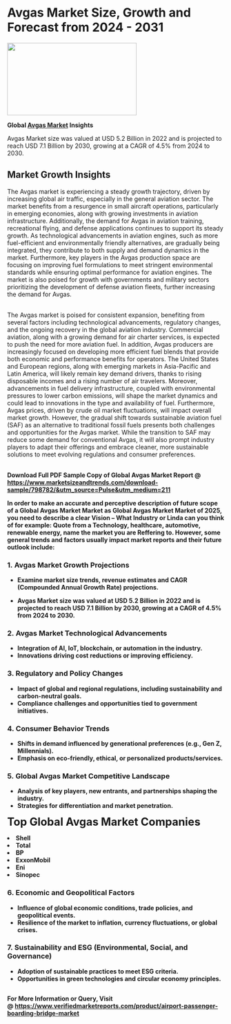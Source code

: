 <H1>Avgas Market Size, Growth and Forecast from 2024 - 2031</H1><img class="aligncenter size-medium wp-image-584254" src="https://thirdeyenews.in/wp-content/uploads/2024/09/Global-Market-Research-300x168.jpeg" alt="" width="300" height="168" /><p><strong>Global&nbsp;<a href="https://www.marketsizeandtrends.com/download-sample/798782/&amp;utm_source=Pulse&amp;utm_medium=211">Avgas Market</a> Insights</strong></p><p>Avgas Market size was valued at USD 5.2 Billion in 2022 and is projected to reach USD 7.1 Billion by 2030, growing at a CAGR of 4.5% from 2024 to 2030.</p><p><h2>Market Growth Insights</h2> <p>The Avgas market is experiencing a steady growth trajectory, driven by increasing global air traffic, especially in the general aviation sector. The market benefits from a resurgence in small aircraft operations, particularly in emerging economies, along with growing investments in aviation infrastructure. Additionally, the demand for Avgas in aviation training, recreational flying, and defense applications continues to support its steady growth. As technological advancements in aviation engines, such as more fuel-efficient and environmentally friendly alternatives, are gradually being integrated, they contribute to both supply and demand dynamics in the market. Furthermore, key players in the Avgas production space are focusing on improving fuel formulations to meet stringent environmental standards while ensuring optimal performance for aviation engines. The market is also poised for growth with governments and military sectors prioritizing the development of defense aviation fleets, further increasing the demand for Avgas. <br><br> <b></b> </p> <p>The Avgas market is poised for consistent expansion, benefiting from several factors including technological advancements, regulatory changes, and the ongoing recovery in the global aviation industry. Commercial aviation, along with a growing demand for air charter services, is expected to push the need for more aviation fuel. In addition, Avgas producers are increasingly focused on developing more efficient fuel blends that provide both economic and performance benefits for operators. The United States and European regions, along with emerging markets in Asia-Pacific and Latin America, will likely remain key demand drivers, thanks to rising disposable incomes and a rising number of air travelers. Moreover, advancements in fuel delivery infrastructure, coupled with environmental pressures to lower carbon emissions, will shape the market dynamics and could lead to innovations in the type and availability of fuel. Furthermore, Avgas prices, driven by crude oil market fluctuations, will impact overall market growth. However, the gradual shift towards sustainable aviation fuel (SAF) as an alternative to traditional fossil fuels presents both challenges and opportunities for the Avgas market. While the transition to SAF may reduce some demand for conventional Avgas, it will also prompt industry players to adapt their offerings and embrace cleaner, more sustainable solutions to meet evolving regulations and consumer preferences. <br><br> <b></p><p><span class=""><strong>Download Full PDF Sample Copy of Global Avgas Market Report</strong> @ <a href="https://www.marketsizeandtrends.com/download-sample/798782/&amp;utm_source=Pulse&amp;utm_medium=211" target="_blank">https://www.marketsizeandtrends.com/download-sample/798782/&amp;utm_source=Pulse&amp;utm_medium=211</a></span></p><p>In order to make an accurate and perceptive description of future scope of a Global&nbsp;Avgas Market Market as Global&nbsp;Avgas Market Market of 2025, you need to describe a clear Vision &ndash; What Industry or Linda can you think of for example: Quote from a Technology, healthcare, automotive, renewable energy, name the market you are Reffering to. However, some general trends and factors usually impact market reports and their future outlook include:</p><h3>1.&nbsp;<strong>Avgas Market Growth Projections</strong></h3><ul><li>Examine market size trends, revenue estimates and CAGR (Compounded Annual Growth Rate) projections.</li><li><p>Avgas Market size was valued at USD 5.2 Billion in 2022 and is projected to reach USD 7.1 Billion by 2030, growing at a CAGR of 4.5% from 2024 to 2030.</p></li></ul><h3>2.&nbsp;<strong>Avgas Market Technological Advancements</strong></h3><ul><li>Integration of AI, IoT, blockchain, or automation in the industry.</li><li>Innovations driving cost reductions or improving efficiency.</li></ul><h3>3.&nbsp;<strong>Regulatory and Policy Changes</strong></h3><ul><li>Impact of global and regional regulations, including sustainability and carbon-neutral goals.</li><li>Compliance challenges and opportunities tied to government initiatives.</li></ul><h3>4.&nbsp;<strong>Consumer Behavior Trends</strong></h3><ul><li>Shifts in demand influenced by generational preferences (e.g., Gen Z, Millennials).</li><li>Emphasis on eco-friendly, ethical, or personalized products/services.</li></ul><h3>5.&nbsp;<strong>Global Avgas Market Competitive Landscape</strong></h3><ul><li>Analysis of key players, new entrants, and partnerships shaping the industry.</li><li>Strategies for differentiation and market penetration.</li></ul><p data-pm-slice="1 1 []"><span style="color: inherit; font-family: inherit; font-size: 25px;">Top Global Avgas Market Companies</span></p><div class="" data-test-id=""><p><li>Shell</li><li> Total</li><li> BP</li><li> ExxonMobil</li><li> Eni</li><li> Sinopec</li></p></div><h3>6.&nbsp;<strong>Economic and Geopolitical Factors</strong></h3><ul><li>Influence of global economic conditions, trade policies, and geopolitical events.</li><li>Resilience of the market to inflation, currency fluctuations, or global crises.</li></ul><h3>7.&nbsp;<strong>Sustainability and ESG (Environmental, Social, and Governance)</strong></h3><ul><li>Adoption of sustainable practices to meet ESG criteria.</li><li>Opportunities in green technologies and circular economy principles.</li></ul><h2><strong style="font-size: 14px;">For More Information or Query, Visit @&nbsp;</strong><a style="background-color: #ffffff; font-size: 14px;" href="https://www.marketsizeandtrends.com/report/avgas-market/" target="_blank">https://www.verifiedmarketreports.com/product/airport-passenger-boarding-bridge-market</a></h2>
